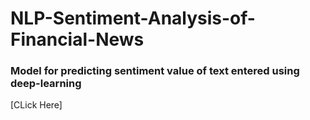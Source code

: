# NLP-Sentiment-Analysis-of-Financial-News
### Model for predicting sentiment value of text entered using deep-learning
[CLick Here]
